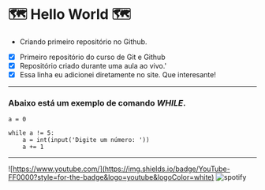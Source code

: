 # 🗺️ Hello World 🗺️

* Criando primeiro repositório no Github. 

- [x] Primeiro repositório do curso de Git e Github
- [x] Repositório criado durante uma aula ao vivo.'
- [x] Essa linha eu adicionei diretamente no site. Que interesante!

---

### Abaixo está um exemplo de comando __*WHILE*__.

```
a = 0

while a != 5:
    a = int(input('Digite um número: '))
    a += 1
``` 

---

![https://www.youtube.com/](https://img.shields.io/badge/YouTube-FF0000?style=for-the-badge&logo=youtube&logoColor=white)
![spotify](https://img.shields.io/badge/Spotify-1ED760?&style=for-the-badge&logo=spotify&logoColor=white)
